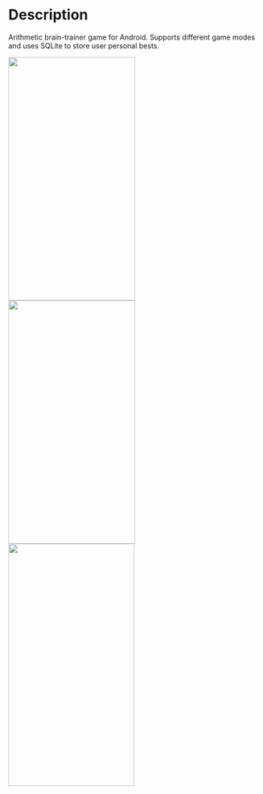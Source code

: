 # Description
Arithmetic brain-trainer game for Android. Supports different game modes and uses SQLite to store user personal bests.


<img src=https://i.postimg.cc/zBv8972z/main-main-page.png width=252px height=483px> <img src=https://i.postimg.cc/zG9hDdRf/subtract-screen.png width=252px height=483px> <img src=https://i.postimg.cc/wB294MHd/division-screen.png width=250px height=481px>